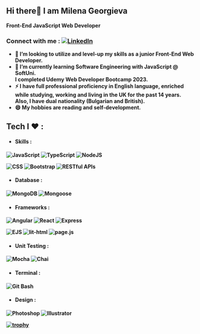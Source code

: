 ## Hi there👋 I am Milena Georgieva 
<b> Front-End JavaScript Web Developer <br>

### Connect with me : [![LinkedIn](https://img.shields.io/badge/linkedin-%230077B5.svg?style=for-the-badge&logo=linkedin&logoColor=white)](https://www.linkedin.com/in/milena-georgieva95/)

- 👯 I’m looking to utilize and level-up my skills as a junior Front-End Web Developer.
- 🌱 I’m currently learning Software Engineering with JavaScript @ SoftUni.<br>I completed Udemy Web Developer Bootcamp 2023.
- ⚡ I have full professional proficiency in English language, enriched while studying, working and living in the UK for the past 14 years. Also, I have dual nationality (Bulgarian and British).
- 😄 My hobbies are reading and self-development.

## Tech I :heart: :
- #### Skills :
![JavaScript](https://img.shields.io/badge/javascript-%23323330.svg?style=for-the-badge&logo=javascript&logoColor=%23F7DF1E)
![TypeScript](https://img.shields.io/badge/typescript-3178C6?style=for-the-badge&logo=typescript&logoColor=white)
![NodeJS](https://img.shields.io/badge/node.js-6DA55F?style=for-the-badge&logo=node.js&logoColor=white)

![CSS](https://img.shields.io/badge/CSS-239120?&style=for-the-badge&logo=css3&logoColor=white)
![Bootstrap](https://img.shields.io/badge/bootstrap-%238511FA.svg?style=for-the-badge&logo=bootstrap&logoColor=white)
![RESTful APIs](https://img.shields.io/badge/RESTful_APIs-323330?style=for-the-badge)
- #### Database :
![MongoDB](https://img.shields.io/badge/MongoDB-%234ea94b.svg?style=for-the-badge&logo=mongodb&logoColor=white)
![Mongoose](https://img.shields.io/badge/Mongoose-880000?style=for-the-badge&logo=mongoose&logoColor=white)
- #### Frameworks :
![Angular](https://img.shields.io/badge/Angular-DD0031?style=for-the-badge&logo=angular&logoColor=white)
![React](https://img.shields.io/badge/react-%2320232a.svg?style=for-the-badge&logo=react&logoColor=%2361DAFB)
![Express](https://img.shields.io/badge/express-000000?style=for-the-badge&logo=express&logoColor=white) <br>

![EJS](https://img.shields.io/badge/EJS-6DA55F?style=for-the-badge)
![lit-html](https://img.shields.io/badge/lit--html-324FFF?style=for-the-badge&logo=lit&logoColor=white)
![page.js](https://img.shields.io/badge/page.js-324FFF?style=for-the-badge)

- #### Unit Testing :
![Mocha](https://img.shields.io/badge/mocha.js-323330?style=for-the-badge&logo=mocha&logoColor=Brown)
![Chai](https://img.shields.io/badge/chai.js-323330?style=for-the-badge&logo=chai&logoColor=red)
- #### Terminal :
![Git Bash](https://img.shields.io/badge/Git_Bash-F05032?style=for-the-badge&logo=git&logoColor=white)
- #### Design :
![Photoshop](https://img.shields.io/badge/Adobe%20Photoshop-31A8FF?style=for-the-badge&logo=Adobe%20Photoshop&logoColor=black)
![Illustrator](https://img.shields.io/badge/Adobe%20Illustrator-FF9A00?style=for-the-badge&logo=adobe%20illustrator&logoColor=white)

[![trophy](https://github-profile-trophy.vercel.app/?username=milenageorgieva95&row=1)](https://github.com/ryo-ma/github-profile-trophy) <br>



<!--
Behance[![](https://img.shields.io/badge/-Behance-blue?style=for-the-badge&logo=behance&logoColor=white)](https://www.behance.net/milenageorgieva4/)
Github[![](https://img.shields.io/badge/GitHub-#222222?style=for-the-badge&logo=github&logoColor=white)](milena...)
**MilenaGeorgieva95/MilenaGeorgieva95** is a ✨ _special_ ✨ repository because its `README.md` (this file) appears on your GitHub profile.
[![](https://img.shields.io/badge/GitHub_Pages-100000?style=for-the-badge&logo=github&logoColor=white)](https://www.github.com/MilenaGeorgieva95)
Here are some ideas to get you started:

- 🔭 I’m currently working on ...
- 🌱 I’m currently learning Software engineering @ SoftUni.
- 👯 I’m looking to collaborate on ...
- 🤔 I’m looking for help with ...
- 💬 Ask me about ...
- 📫 How to reach me: ...
- 😄 Pronouns: ...
- ⚡ Fun fact: ...
![MySQL](https://img.shields.io/badge/mysql-%2300f.svg?style=for-the-badge&logo=mysql&logoColor=white)
![Angular](https://img.shields.io/badge/angular-%23DD0031.svg?style=for-the-badge&logo=angular&logoColor=white)
![Angular.js](https://img.shields.io/badge/angular.js-%23E23237.svg?style=for-the-badge&logo=angularjs&logoColor=white)
![WordPress](https://img.shields.io/badge/WordPress-%23117AC9.svg?style=for-the-badge&logo=WordPress&logoColor=white)
![TypeScript](https://img.shields.io/badge/typescript-%23007ACC.svg?style=for-the-badge&logo=typescript&logoColor=white)
-->

